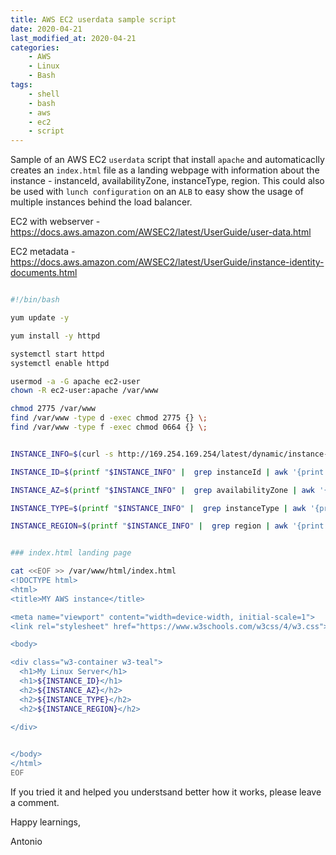 ```yaml
---
title: AWS EC2 userdata sample script
date: 2020-04-21
last_modified_at: 2020-04-21
categories:
    - AWS
    - Linux
    - Bash
tags:
    - shell
    - bash
    - aws
    - ec2
    - script
---
```


Sample of an AWS EC2 `userdata` script that install `apache` and automaticaclly creates an `index.html` file as a landing webpage with information about the instance - instanceId, availabilityZone, instanceType, region. This could also be used with `lunch configuration` on an `ALB` to easy show the usage of multiple instances behind the load balancer.
  

EC2 with webserver - <https://docs.aws.amazon.com/AWSEC2/latest/UserGuide/user-data.html>

EC2 metadata - <https://docs.aws.amazon.com/AWSEC2/latest/UserGuide/instance-identity-documents.html>



```bash

#!/bin/bash

yum update -y

yum install -y httpd

systemctl start httpd
systemctl enable httpd

usermod -a -G apache ec2-user
chown -R ec2-user:apache /var/www

chmod 2775 /var/www
find /var/www -type d -exec chmod 2775 {} \;
find /var/www -type f -exec chmod 0664 {} \;


INSTANCE_INFO=$(curl -s http://169.254.169.254/latest/dynamic/instance-identity/document)

INSTANCE_ID=$(printf "$INSTANCE_INFO" |  grep instanceId | awk '{print $3}' | sed s/','//g | sed s/'"'//g)

INSTANCE_AZ=$(printf "$INSTANCE_INFO" |  grep availabilityZone | awk '{print $3}' | sed s/','//g | sed s/'"'//g)

INSTANCE_TYPE=$(printf "$INSTANCE_INFO" |  grep instanceType | awk '{print $3}' | sed s/','//g | sed s/'"'//g)

INSTANCE_REGION=$(printf "$INSTANCE_INFO" |  grep region | awk '{print $3}' | sed s/','//g | sed s/'"'//g)


### index.html landing page

cat <<EOF >> /var/www/html/index.html
<!DOCTYPE html>
<html>
<title>MY AWS instance</title>

<meta name="viewport" content="width=device-width, initial-scale=1">
<link rel="stylesheet" href="https://www.w3schools.com/w3css/4/w3.css">

<body>

<div class="w3-container w3-teal">
  <h1>My Linux Server</h1>
  <h1>${INSTANCE_ID}</h1>
  <h2>${INSTANCE_AZ}</h2>
  <h2>${INSTANCE_TYPE}</h2>
  <h2>${INSTANCE_REGION}</h2>
  
</div>


</body>
</html> 
EOF
```


If you tried it and helped you understsand better how it works, please leave a comment.


Happy learnings,

Antonio
